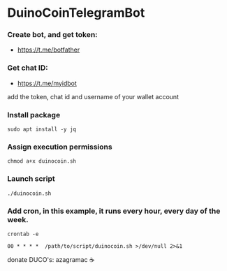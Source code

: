 # DuinoCoinTelegramBot

### Create bot, and get token:
- https://t.me/botfather

### Get chat ID:
- https://t.me/myidbot

add the token, chat id and username of your wallet account

### Install package
`sudo apt install -y jq`

### Assign execution permissions
`chmod a+x duinocoin.sh`

### Launch script
`./duinocoin.sh`

### Add cron, in this example, it runs every hour, every day of the week.  
`crontab -e`

`00 * * * *  /path/to/script/duinocoin.sh >/dev/null 2>&1`




donate DUCO's: azagramac :coffee:
